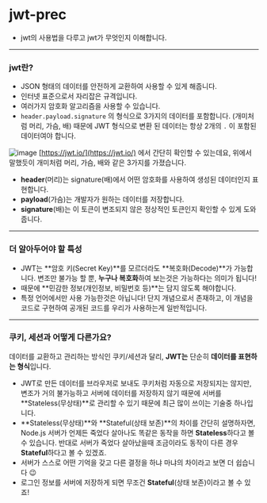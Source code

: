 # jwt-prec
- jwt의 사용법을 다루고 jwt가 무엇인지 이해합니다.

---

### jwt란?
- JSON 형태의 데이터를 안전하게 교환하여 사용할 수 있게 해줍니다.
- 인터넷 표준으로서 자리잡은 규격입니다.
- 여러가지 암호화 알고리즘을 사용할 수 있습니다.
- `header.payload.signature` 의 형식으로 3가지의 데이터를 포함합니다. (개미처럼 머리, 가슴, 배)
때문에 JWT 형식으로 변환 된 데이터는 항상 2개의 `.` 이 포함된 데이터여야 합니다.

![image](https://user-images.githubusercontent.com/61128538/205535191-93f6d030-087f-4d23-b0b3-fbf53a1d8ef2.png)
[https://jwt.io/](https://jwt.io/) 에서 간단히 확인할 수 있는데요, 위에서 말했듯이 개미처럼 머리, 가슴, 배와 같은 3가지를 가졌습니다.

- **header**(머리)는 signature(배)에서 어떤 암호화를 사용하여 생성된 데이터인지 표현합니다.
- **payload**(가슴)는 개발자가 원하는 데이터를 저장합니다.
- **signature**(배)는 이 토큰이 변조되지 않은 정상적인 토큰인지 확인할 수 있게 도와줍니다.

---

### 더 알아두어야 할 특성
- JWT는 **암호 키(Secret Key)**를 모르더라도 **복호화(Decode)**가 가능합니다.
변조만 불가능 할 뿐, **누구나 복호화**하여 보는것은 가능하다는 의미가 됩니다!
- 때문에 **민감한 정보(개인정보, 비밀번호 등)**는 담지 않도록 해야합니다.
- 특정 언어에서만 사용 가능한것은 아닙니다!
단지 개념으로서 존재하고, 이 개념을 코드로 구현하여 공개된 코드를 우리가 사용하는게 일반적입니다.

---

### 쿠키, 세션과 어떻게 다른가요?
    
데이터를 교환하고 관리하는 방식인 쿠키/세션과 달리, **JWT는** 단순히 **데이터를 표현하는 형식**입니다.
    
- JWT로 만든 데이터를 브라우저로 보내도 쿠키처럼 자동으로 저장되지는 않지만, 변조가 거의 불가능하고 서버에 데이터를 저장하지 않기 때문에
서버를 **Stateless(무상태)**로 관리할 수 있기 때문에 최근 많이 쓰이는 기술중 하나입니다.
- **Stateless(무상태)**와 **Stateful(상태 보존)**의 차이를 간단히 설명하자면,
Node.js 서버가 언제든 죽었다 살아나도 똑같은 동작을 하면 **Stateless**하다고 볼 수 있습니다.
반대로 서버가 죽었다 살아났을때 조금이라도 동작이 다른 경우 **Stateful**하다고 볼 수 있겠죠.
- 서버가 스스로 어떤 기억을 갖고 다른 결정을 하냐 마냐의 차이라고 보면 더 쉽습니다 😉
- 로그인 정보를 서버에 저장하게 되면 무조건 **Stateful**(상태 보존)이라고 볼 수 있죠!
